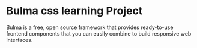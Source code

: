 # Bulma css learning Project

Bulma is a free, open source framework that provides ready-to-use frontend components that you can easily combine to build responsive web interfaces.
